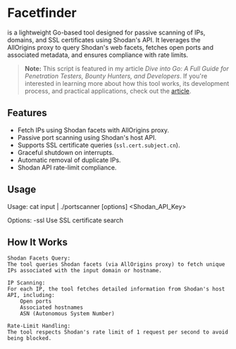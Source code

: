 # Facetfinder

is a lightweight Go-based tool designed for passive scanning of IPs, domains, and SSL certificates using Shodan's API. It leverages the AllOrigins proxy to query Shodan's web facets, fetches open ports and associated metadata, and ensures compliance with rate limits.

> **Note:** This script is featured in my article *Dive into Go: A Full Guide for Penetration Testers, Bounty Hunters, and Developers*. If you're interested in learning more about how this tool works, its development process, and practical applications, check out the [article](https://medium.com/@v1xtron/dive-into-go-a-full-guide-for-penetration-testers-bounty-hunters-and-developers-5cc013d3f5c6).

## Features

- Fetch IPs using Shodan facets with AllOrigins proxy.
- Passive port scanning using Shodan's host API.
- Supports SSL certificate queries (`ssl.cert.subject.cn`).
- Graceful shutdown on interrupts.
- Automatic removal of duplicate IPs.
- Shodan API rate-limit compliance.

## Usage

Usage: cat input | ./portscanner [options] <Shodan_API_Key>

Options:
  -ssl  Use SSL certificate search

## How It Works

    Shodan Facets Query:
    The tool queries Shodan facets (via AllOrigins proxy) to fetch unique IPs associated with the input domain or hostname.

    IP Scanning:
    For each IP, the tool fetches detailed information from Shodan's host API, including:
        Open ports
        Associated hostnames
        ASN (Autonomous System Number)

    Rate-Limit Handling:
    The tool respects Shodan's rate limit of 1 request per second to avoid being blocked.

